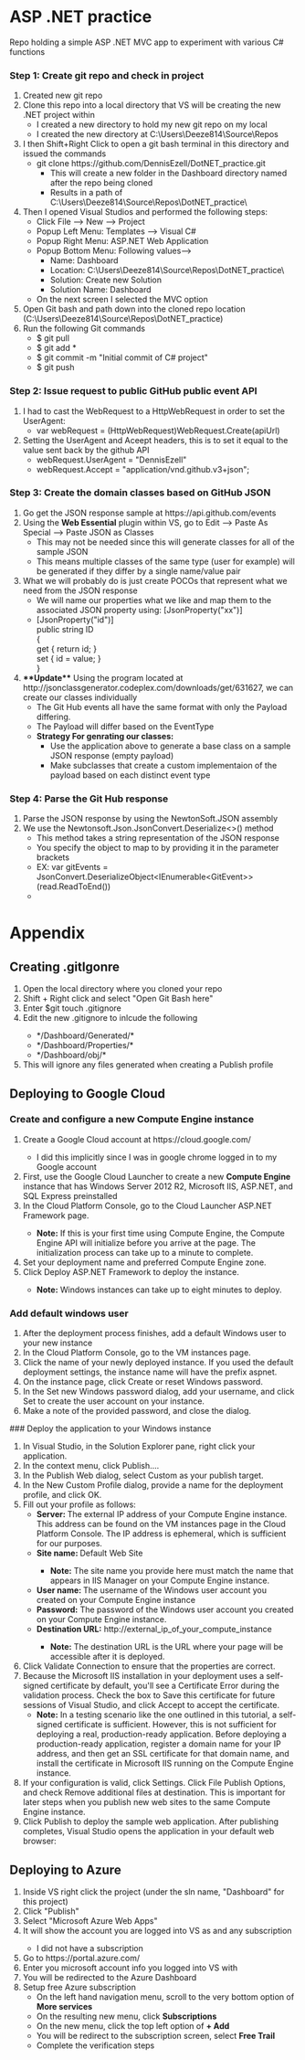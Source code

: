 # ASP .NET practice
Repo holding a simple ASP .NET MVC app to experiment with various C# functions


### Step 1: Create git repo and check in project
<ol>
  <li>Created new git repo </li>
  <li>Clone this repo into a local directory that VS will be creating the new .NET project within
    <ul>
      <li>I created a new directory to hold my new git repo on my local </li>
      <li>I created the new directory at C:\Users\Deeze814\Source\Repos </li>
    </ul>
  </li>
  <li>I then Shift+Right Click to open a git bash terminal in this directory and issued the commands
    <ul>
      <li>git clone https://github.com/DennisEzell/DotNET_practice.git
        <ul>
          <li>This will create a new folder in the Dashboard directory named after the repo being cloned</li>
          <li>Results in a path of C:\Users\Deeze814\Source\Repos\DotNET_practice\</li>
        </ul>
      </li>      
    </ul>
  </li>
  <li>Then I opened Visual Studios and performed the following steps:
    <ul>
      <li>Click File --> New --> Project</li>
      <li>Popup Left Menu:   Templates --> Visual C#</li>
      <li>Popup Right Menu:  ASP.NET Web Application</li>
      <li>Popup Bottom Menu: Following values-->
          <ul>
            <li>Name:           Dashboard</li>
            <li>Location:       C:\Users\Deeze814\Source\Repos\DotNET_practice\</li>
            <li>Solution:       Create new Solution</li>
            <li>Solution Name:  Dashboard</li>
          </ul>
      </li>
      <li>On the next screen I selected the MVC option</li>
    </ul>
  </li>
  <li>Open Git bash and path down into the cloned repo location (C:\Users\Deeze814\Source\Repos\DotNET_practice)</li>
  <li>Run the following Git commands
    <ul>
      <li>$ git pull</li>
      <li>$ git add *</li>
      <li>$ git commit -m "Initial commit of C# project"</li>
      <li>$ git push</li>
    </ul>
  </li>
</ol>
  
### Step 2: Issue request to public GitHub public event API
<ol>
  <li>I had to cast the WebRequest to a HttpWebRequest in order to set the UserAgent:
    <ul><li>var webRequest = (HttpWebRequest)WebRequest.Create(apiUrl)</li></ul>
  </li>
  <li>Setting the UserAgent and Aceept headers, this is to set it equal to the value sent back by the github API
    <ul>
      <li>webRequest.UserAgent = "DennisEzell"</li>
      <li>webRequest.Accept = "application/vnd.github.v3+json";</li>
    </ul>
  </li>
</ol>

### Step 3: Create the domain classes based on GitHub JSON 
<ol>
  <li>Go get the JSON response sample at https://api.github.com/events</li>
  <li>Using the <b>Web Essential</b> plugin within VS, go to Edit --> Paste As Special --> Paste JSON as Classes
    <ul>
      <li>This may not be needed since this will generate classes for all of the sample JSON</li>
      <li>This means multiple classes of the same type (user for example) will be generated if they differ by a single name/value pair</li>
    </ul>
  </li>
  <li>What we will probably do is just create POCOs that represent what we need from the JSON response
    <ul>
      <li>We will name our properties what we like and map them to the associated JSON property using: [JsonProperty("xx")]</li>
      <li>
      [JsonProperty("id")]<br>
        public string ID <br>
        {<br>
            get { return id; }<br>
            set { id = value; }<br>
        }<br>
      </li>
    </ul>
  </li>
  <li><b>**Update**</b> Using the program located at http://jsonclassgenerator.codeplex.com/downloads/get/631627, we can create our classes individually
    <ul>
      <li>The Git Hub events all have the same format with only the Payload differing.</li>
      <li>The Payload will differ based on the EventType</li>
      <li><b>Strategy For genrating our classes:</b> 
          <ul>
            <li>Use the application above to generate a base class on a sample JSON response (empty payload)</li>
            <li>Make subclasses that create a custom implementaion of the payload based on each distinct event type</li>
          </ul>
      </li>
    </ul>
  </li>  
</ol>

### Step 4: Parse the Git Hub response
<ol>
  <li>Parse the JSON response by using the NewtonSoft.JSON assembly</li>
  <li>We use the Newtonsoft.Json.JsonConvert.Deserialize&lt&gt() method
      <ul>
        <li>This method takes a string representation of the JSON response</li>
        <li>You specify the object to map to by providing it in the parameter brackets</li>
        <li>EX: var gitEvents = JsonConvert.DeserializeObject&ltIEnumerable&ltGitEvent&gt&gt(read.ReadToEnd())</li>
        <li></li>
      </ul>
  </li>
</ol>


# Appendix
## Creating .gitIgonre
<ol>
  <li>Open the local directory where you cloned your repo</li>
  <li>Shift + Right click and select "Open Git Bash here"</li>
  <li>Enter $git touch .gitignore</li>
  <li>Edit the new .gitignore to inlcude the following</li>
    <ul>
      <li>*/Dashboard/Generated/*</li>
      <li>*/Dashboard/Properties/*</li>
      <li>*/Dashboard/obj/*</li>
    </ul>
    <li>This will ignore any files generated when creating a Publish profile</li>
</ol>


## Deploying to Google Cloud </br>
### Create and configure a new Compute Engine instance
<ol>
	<li>Create a Google Cloud account at https://cloud.google.com/</li>
		<ul>
			<li>I did this implicitly since I was in google chrome logged in to my Google account</li>
		</ul>
	<li>First, use the Google Cloud Launcher to create a new <b>Compute Engine</b> instance that has Windows Server 2012 R2, Microsoft IIS, ASP.NET, and SQL Express preinstalled</li>
	<li>In the Cloud Platform Console, go to the Cloud Launcher ASP.NET Framework page.</li>
		<ul>
			<li><b>Note:</b> If this is your first time using Compute Engine, the Compute Engine API will initialize before you arrive at the page. The initialization process can take up to a minute to complete.</li>
		</ul>
	<li>Set your deployment name and preferred Compute Engine zone.</li>
	<li>Click Deploy ASP.NET Framework to deploy the instance.</li>
		<ul>
			<li><b>Note:</b> Windows instances can take up to eight minutes to deploy.</li>
		</ul>
</ol>

### Add default windows user
<ol>
	<li>After the deployment process finishes, add a default Windows user to your new instance</li>
	<li>In the Cloud Platform Console, go to the VM instances page.</li>
	<li>Click the name of your newly deployed instance. If you used the default deployment settings, the instance name will have the prefix aspnet.</li>
	<li>On the instance page, click Create or reset Windows password.</li>
	<li>In the Set new Windows password dialog, add your username, and click Set to create the user account on your instance.</li>
	<li>Make a note of the provided password, and close the dialog.</li>
</ol>
### Deploy the application to your Windows instance
<ol>
	<li>In Visual Studio, in the Solution Explorer pane, right click your application.</li>
	<li>In the context menu, click Publish....</li>
	<li>In the Publish Web dialog, select Custom as your publish target.</li>
	<li>In the New Custom Profile dialog, provide a name for the deployment profile, and click OK.</li>
	<li>Fill out your profile as follows:
		<ul>
		<li><b>Server: </b>The external IP address of your Compute Engine instance. This address can be found on the VM instances page in the Cloud Platform Console. The IP address is ephemeral, which is sufficient for our purposes.</li>
		<li><b>Site name: </b> Default Web Site</li>
			<ul>
			<li><b>Note:</b> The site name you provide here must match the name that appears in IIS Manager on your Compute Engine instance.</li>
			</ul>
		<li><b>User name: </b>The username of the Windows user account you created on your Compute Engine instance</li>
		<li><b>Password:</b> The password of the Windows user account you created on your Compute Engine instance.</li>
		<li><b>Destination URL:</b> http://external_ip_of_your_compute_instance</li>
		<ul><li><b>Note:</b> The destination URL is the URL where your page will be accessible after it is deployed.</li></ul>
		</ul>
	</li>
	<li>Click Validate Connection to ensure that the properties are correct.</li>
	<li>Because the Microsoft IIS installation in your deployment uses a self-signed certificate by default, you'll see a Certificate Error during the validation process. Check the box to Save this certificate for future sessions of Visual Studio, and click Accept to accept the certificate.
		<ul><li><b>Note:</b> In a testing scenario like the one outlined in this tutorial, a self-signed certificate is sufficient. However, this is not sufficient for deploying a real, production-ready application. Before deploying a production-ready application, register a domain name for your IP address, and then get an SSL certificate for that domain name, and install the certificate in Microsoft IIS running on the Compute Engine instance.</li></ul>
	</li>
	<li>If your configuration is valid, click Settings. Click File Publish Options, and check Remove additional files at destination. This is important for later steps when you publish new web sites to the same Compute Engine instance.</li>
	<li>Click Publish to deploy the sample web application. After publishing completes, Visual Studio opens the application in your default web browser:</li>
</ol>


## Deploying to Azure
<ol>
  <li>Inside VS right click the project (under the sln name, "Dashboard" for this project)</li>
  <li>Click "Publish"</li>
  <li>Select "Microsoft Azure Web Apps"</li>
  <li>It will show the account you are logged into VS as and any subscription</li>
    <ul><li>I did not have a subscription</li></ul>
  <li>Go to https://portal.azure.com/ </li>
  <li>Enter you microsoft account info you logged into VS with</li>
  <li>You will be redirected to the Azure Dashboard</li>
  <li>Setup free Azure subscription
    <ul>
      <li>On the left hand navigation menu, scroll to the very bottom option of <b>More services</b></li>
      <li>On the resulting new menu, click <b>Subscriptions</b></li>
      <li>On the new menu, click the top left option of <b>+ Add</b></li>
      <li>You will be redirect to the subscription screen, select <b>Free Trail</b></li>
      <li>Complete the verification steps</li>
    </ul>
   </li>
 </ol>


